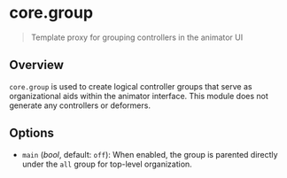 # core.group

> Template proxy for grouping controllers in the animator UI

## Overview

`core.group` is used to create logical controller groups that serve as organizational aids within the animator interface. This module does not generate any controllers or deformers.

## Options

- `main` (*bool*, default: `off`): When enabled, the group is parented directly under the `all` group for top-level organization.
